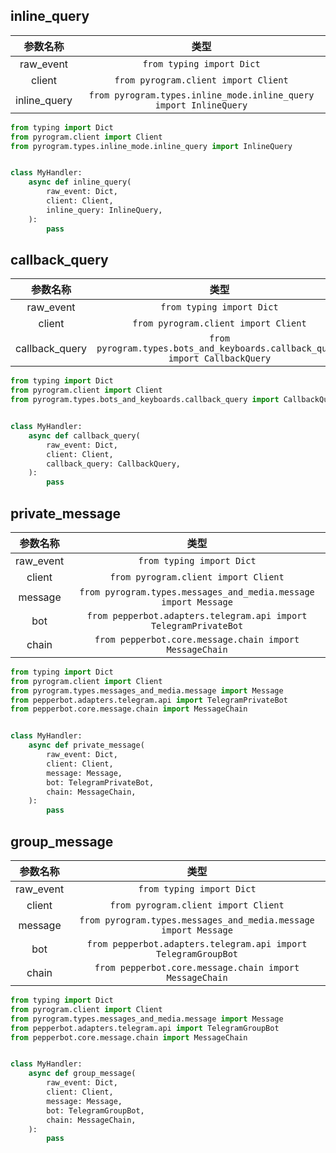 ## inline_query

|参数名称|类型|
|:---:|:---:|
|raw_event|`from typing import Dict`|
|client|`from pyrogram.client import Client`|
|inline_query|`from pyrogram.types.inline_mode.inline_query import InlineQuery`|

```py
from typing import Dict
from pyrogram.client import Client
from pyrogram.types.inline_mode.inline_query import InlineQuery


class MyHandler:
    async def inline_query(
        raw_event: Dict,
        client: Client,
        inline_query: InlineQuery,
    ):
        pass
```

## callback_query

|参数名称|类型|
|:---:|:---:|
|raw_event|`from typing import Dict`|
|client|`from pyrogram.client import Client`|
|callback_query|`from pyrogram.types.bots_and_keyboards.callback_query import CallbackQuery`|

```py
from typing import Dict
from pyrogram.client import Client
from pyrogram.types.bots_and_keyboards.callback_query import CallbackQuery


class MyHandler:
    async def callback_query(
        raw_event: Dict,
        client: Client,
        callback_query: CallbackQuery,
    ):
        pass
```

## private_message

|参数名称|类型|
|:---:|:---:|
|raw_event|`from typing import Dict`|
|client|`from pyrogram.client import Client`|
|message|`from pyrogram.types.messages_and_media.message import Message`|
|bot|`from pepperbot.adapters.telegram.api import TelegramPrivateBot`|
|chain|`from pepperbot.core.message.chain import MessageChain`|

```py
from typing import Dict
from pyrogram.client import Client
from pyrogram.types.messages_and_media.message import Message
from pepperbot.adapters.telegram.api import TelegramPrivateBot
from pepperbot.core.message.chain import MessageChain


class MyHandler:
    async def private_message(
        raw_event: Dict,
        client: Client,
        message: Message,
        bot: TelegramPrivateBot,
        chain: MessageChain,
    ):
        pass
```

## group_message

|参数名称|类型|
|:---:|:---:|
|raw_event|`from typing import Dict`|
|client|`from pyrogram.client import Client`|
|message|`from pyrogram.types.messages_and_media.message import Message`|
|bot|`from pepperbot.adapters.telegram.api import TelegramGroupBot`|
|chain|`from pepperbot.core.message.chain import MessageChain`|

```py
from typing import Dict
from pyrogram.client import Client
from pyrogram.types.messages_and_media.message import Message
from pepperbot.adapters.telegram.api import TelegramGroupBot
from pepperbot.core.message.chain import MessageChain


class MyHandler:
    async def group_message(
        raw_event: Dict,
        client: Client,
        message: Message,
        bot: TelegramGroupBot,
        chain: MessageChain,
    ):
        pass
```

